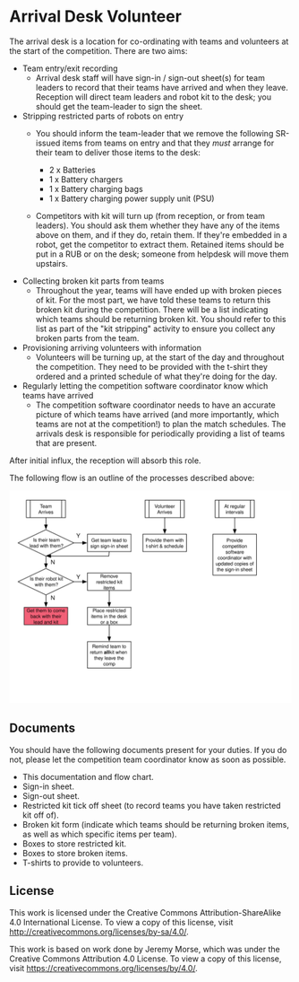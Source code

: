 # Arrival Desk Volunteer

The arrival desk is a location for co-ordinating with teams and volunteers at
the start of the competition. There are two aims:

 * Team entry/exit recording
 	* Arrival desk staff will have sign-in / sign-out sheet(s) for team leaders to
record that their teams have arrived and when they leave. Reception will direct
team leaders and robot kit to the desk; you should get the team-leader to sign the sheet.
 * Stripping restricted parts of robots on entry
 	* You should inform the team-leader that we remove the following SR-issued items from
teams on entry and that they *must* arrange for their team to deliver those items to the desk:

 		* 2 x Batteries
 		* 1 x Battery chargers
		* 1 x Battery charging bags
		* 1 x Battery charging power supply unit (PSU)

	* Competitors with kit will turn up (from reception, or from team leaders). You
should ask them whether they have any of the items above on them, and if
they do, retain them. If they're embedded in a robot, get the competitor to
extract them. Retained items should be put in a RUB or on the desk; someone
from helpdesk will move them upstairs.
 * Collecting broken kit parts from teams
	* Throughout the year, teams will have ended up with broken pieces of kit. For the most part, we have told these teams to return this broken kit during the competition. There will be a list indicating which teams should be returning broken kit. You should refer to this list as part of the "kit stripping" activity to ensure you collect any broken parts from the team.
 * Provisioning arriving volunteers with information
 	* Volunteers will be turning up, at the start of the day and
throughout the competition. They need to be provided with the t-shirt they
ordered and a printed schedule of what they're doing for the day.
 * Regularly letting the competition software coordinator know which teams have arrived
	* The competition software coordinator needs to have an accurate picture of which teams have arrived (and more importantly, which teams are not at the competition!) to plan the match schedules. The arrivals desk is responsible for periodically providing a list of teams that are present.

After initial influx, the reception will absorb this role.

The following flow is an outline of the processes described above:

![Arrival Desk Flow (Arrivals)](./Diagrams/ArrivalDeskArrivalsFlow.svg)

## Documents
You should have the following documents present for your duties. If you do not, please let the competition team coordinator know as soon as possible.

* This documentation and flow chart.
* Sign-in sheet.
* Sign-out sheet.
* Restricted kit tick off sheet (to record teams you have taken restricted kit off of).
* Broken kit form (indicate which teams should be returning broken items, as well as which specific items per team).
* Boxes to store restricted kit.
* Boxes to store broken items.
* T-shirts to provide to volunteers.

## License

This work is licensed under the Creative Commons
Attribution-ShareAlike 4.0 International License. To view a copy of
this license, visit http://creativecommons.org/licenses/by-sa/4.0/.

This work is based on work done by Jeremy Morse, which was under the
Creative Commons Attribution 4.0 License.  To view a copy of this
license, visit https://creativecommons.org/licenses/by/4.0/.
